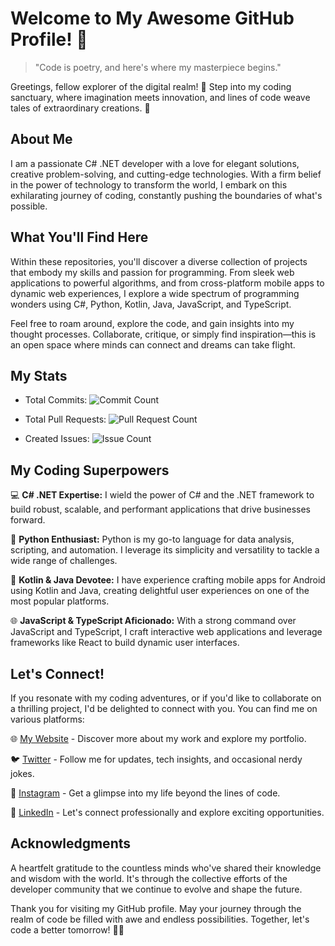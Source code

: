 # Welcome to My Awesome GitHub Profile! 🚀

> "Code is poetry, and here's where my masterpiece begins."

Greetings, fellow explorer of the digital realm! 👋 Step into my coding sanctuary, where imagination meets innovation, and lines of code weave tales of extraordinary creations. 🌌

## About Me

I am a passionate C# .NET developer with a love for elegant solutions, creative problem-solving, and cutting-edge technologies. With a firm belief in the power of technology to transform the world, I embark on this exhilarating journey of coding, constantly pushing the boundaries of what's possible.

## What You'll Find Here

Within these repositories, you'll discover a diverse collection of projects that embody my skills and passion for programming. From sleek web applications to powerful algorithms, and from cross-platform mobile apps to dynamic web experiences, I explore a wide spectrum of programming wonders using C#, Python, Kotlin, Java, JavaScript, and TypeScript.

Feel free to roam around, explore the code, and gain insights into my thought processes. Collaborate, critique, or simply find inspiration—this is an open space where minds can connect and dreams can take flight.

## My Stats

- Total Commits: ![Commit Count](https://img.shields.io/github/commit-activity/y/PhillippPatzelt/YourRepository?label=Total%20Commits)

- Total Pull Requests: ![Pull Request Count](https://img.shields.io/github/issues-pr-closed/PhillippPatzelt/YourRepository?label=Total%20Pull%20Requests)

- Created Issues: ![Issue Count](https://img.shields.io/github/issues-raw/PhillippPatzelt/YourRepository?label=Created%20Issues)

## My Coding Superpowers

💻 **C# .NET Expertise:** I wield the power of C# and the .NET framework to build robust, scalable, and performant applications that drive businesses forward.

🐍 **Python Enthusiast:** Python is my go-to language for data analysis, scripting, and automation. I leverage its simplicity and versatility to tackle a wide range of challenges.

📱 **Kotlin & Java Devotee:** I have experience crafting mobile apps for Android using Kotlin and Java, creating delightful user experiences on one of the most popular platforms.

🌐 **JavaScript & TypeScript Aficionado:** With a strong command over JavaScript and TypeScript, I craft interactive web applications and leverage frameworks like React to build dynamic user interfaces.

## Let's Connect!

If you resonate with my coding adventures, or if you'd like to collaborate on a thrilling project, I'd be delighted to connect with you. You can find me on various platforms:

🌐 [My Website](https://www.example.com) - Discover more about my work and explore my portfolio.

🐦 [Twitter](https://twitter.com/YourTwitterHandle) - Follow me for updates, tech insights, and occasional nerdy jokes.

📸 [Instagram](https://www.instagram.com/YourInstagramHandle) - Get a glimpse into my life beyond the lines of code.

👔 [LinkedIn](https://www.linkedin.com/in/YourLinkedInProfile) - Let's connect professionally and explore exciting opportunities.

## Acknowledgments

A heartfelt gratitude to the countless minds who've shared their knowledge and wisdom with the world. It's through the collective efforts of the developer community that we continue to evolve and shape the future.

Thank you for visiting my GitHub profile. May your journey through the realm of code be filled with awe and endless possibilities. Together, let's code a better tomorrow! 🌈✨
